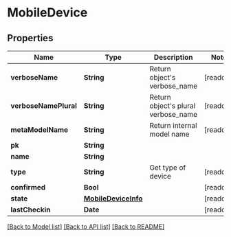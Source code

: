 # MobileDevice

## Properties
Name | Type | Description | Notes
------------ | ------------- | ------------- | -------------
**verboseName** | **String** | Return object&#39;s verbose_name | [readonly] 
**verboseNamePlural** | **String** | Return object&#39;s plural verbose_name | [readonly] 
**metaModelName** | **String** | Return internal model name | [readonly] 
**pk** | **String** |  | 
**name** | **String** |  | 
**type** | **String** | Get type of device | [readonly] 
**confirmed** | **Bool** |  | [readonly] 
**state** | [**MobileDeviceInfo**](MobileDeviceInfo.md) |  | [readonly] 
**lastCheckin** | **Date** |  | [readonly] 

[[Back to Model list]](../README.md#documentation-for-models) [[Back to API list]](../README.md#documentation-for-api-endpoints) [[Back to README]](../README.md)


